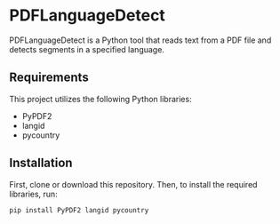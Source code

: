 # PDFLanguageDetect

PDFLanguageDetect is a Python tool that reads text from a PDF file and detects segments in a specified language.

## Requirements

This project utilizes the following Python libraries:

- PyPDF2
- langid
- pycountry

## Installation

First, clone or download this repository. Then, to install the required libraries, run:

```bash
pip install PyPDF2 langid pycountry
